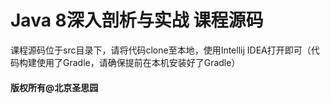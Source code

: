 # Java 8深入剖析与实战 课程源码

课程源码位于src目录下，请将代码clone至本地，使用Intellij IDEA打开即可（代码构建使用了Gradle，请确保提前在本机安装好了Gradle）

#### 版权所有@北京圣思园